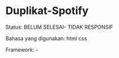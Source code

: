 # Duplikat-Spotify
Status: BELUM SELESAI- TIDAK RESPONSIF

Bahasa yang digunakan: html css

Framework: -
